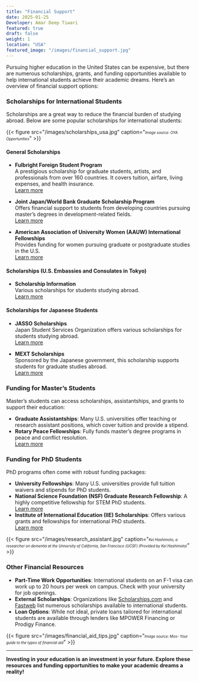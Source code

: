 ```yaml
---
title: "Financial Support"
date: 2025-01-25
Developer: Amar Deep Tiwari
featured: true
draft: false
weight: 1
location: "USA"
featured_image: "/images/financial_support.jpg"
---
```


Pursuing higher education in the United States can be expensive, but there are numerous scholarships, grants, and funding opportunities available to help international students achieve their academic dreams. Here’s an overview of financial support options:

### Scholarships for International Students
Scholarships are a great way to reduce the financial burden of studying abroad. Below are some popular scholarships for international students:

{{< figure src="/images/scholarships_usa.jpg" caption="<small><small><em>Image source: OYA Opportunities</em></small></small>" >}}


#### General Scholarships
- **Fulbright Foreign Student Program**  
  A prestigious scholarship for graduate students, artists, and professionals from over 160 countries. It covers tuition, airfare, living expenses, and health insurance.  
  [Learn more](https://foreign.fulbrightonline.org/)

- **Joint Japan/World Bank Graduate Scholarship Program**  
  Offers financial support to students from developing countries pursuing master’s degrees in development-related fields.  
  [Learn more](https://www.worldbank.org/en/programs/scholarships)

- **American Association of University Women (AAUW) International Fellowships**  
  Provides funding for women pursuing graduate or postgraduate studies in the U.S.  
  [Learn more](https://www.aauw.org/resources/programs/fellowships-grants/current-opportunities/international/)

#### Scholarships (U.S. Embassies and Consulates in Tokyo)
- **Scholarship Information**  
  Various scholarships for students studying abroad.  
  [Learn more](https://jp.usembassy.gov/ja/education-ja/scholarships-ja/)
  
  
#### Scholarships for Japanese Students
- **JASSO Scholarships**  
  Japan Student Services Organization offers various scholarships for students studying abroad.  
  [Learn more](https://www.jasso.go.jp/en/)

- **MEXT Scholarships**  
  Sponsored by the Japanese government, this scholarship supports students for graduate studies abroad.  
  [Learn more](https://www.studyinjapan.go.jp/en/planning/scholarship/)

### Funding for Master’s Students
Master’s students can access scholarships, assistantships, and grants to support their education:
- **Graduate Assistantships**: Many U.S. universities offer teaching or research assistant positions, which cover tuition and provide a stipend.
- **Rotary Peace Fellowships**: Fully funds master’s degree programs in peace and conflict resolution.  
  [Learn more](https://www.rotary.org/en/our-programs/peace-fellowships)

### Funding for PhD Students
PhD programs often come with robust funding packages:
- **University Fellowships**: Many U.S. universities provide full tuition waivers and stipends for PhD students.
- **National Science Foundation (NSF) Graduate Research Fellowship**: A highly competitive fellowship for STEM PhD students.  
  [Learn more](https://www.nsfgrfp.org/)
- **Institute of International Education (IIE) Scholarships**: Offers various grants and fellowships for international PhD students.  
  [Learn more](https://www.iie.org/)

{{< figure src="/images/research_assistant.jpg" caption="<small><small><em>Kei Hashimoto, a researcher on dementia at the University of California, San Francisco (UCSF) (Provided by Kei Hashimoto)</em></small></small>" >}}




### Other Financial Resources
- **Part-Time Work Opportunities**: International students on an F-1 visa can work up to 20 hours per week on campus. Check with your university for job openings.
- **External Scholarships**: Organizations like [Scholarships.com](https://www.scholarships.com) and [Fastweb](https://www.fastweb.com) list numerous scholarships available to international students.
- **Loan Options**: While not ideal, private loans tailored for international students are available through lenders like MPOWER Financing or Prodigy Finance.


{{< figure src="/images/financial_aid_tips.jpg" caption="<small><small><em>Image source: Mos- Your guide to the types of financial aid</em></small></small>" >}}

---

**Investing in your education is an investment in your future. Explore these resources and funding opportunities to make your academic dreams a reality!**







